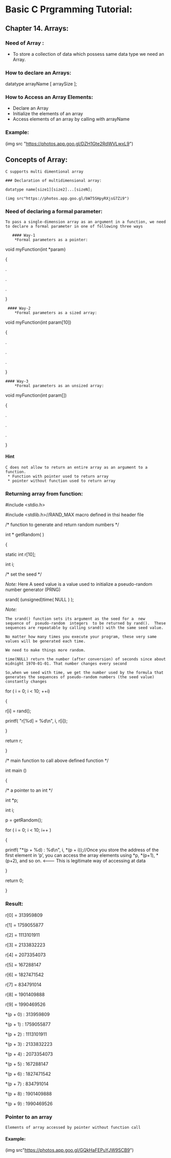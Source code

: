 # Basic C Prgramming Tutorial:
## Chapter 14. Arrays:

### Need of Array :

* To store a collection of data which possess same data type we need an Array.

### How to declare an Arrays:

datatype arrayName [ arraySize ];

### How to  Access an Array Elements:
 * Declare an Array
 * Initialize the elements of an array
 * Access elements of an array by calling with arrayName

### Example:

(img src "https://photos.app.goo.gl/DZH1Gte2RdWVLwxL9")


## Concepts of Array:

    C supports multi dimentional array

    ### Declaration of multidimensional array:

    datatype name[size1][size2]...[sizeN];

    (img src"https://photos.app.goo.gl/bW75SHpyRXjsG7Zi9")

### Need of declaring a formal parameter:

    To pass a single-dimension array as an argument in a function, we need to declare a formal parameter in one of following three ways

       #### Way-1
        *Formal parameters as a pointer:
void myFunction(int *param)

{

.

.

.

}

     #### Way-2
        *Formal parameters as a sized array:

void myFunction(int param[10])

{

.

.

.

}

    #### Way-3
        *Formal parameters as an unsized array:

void myFunction(int param[])

{

.

.

.

}

#### Hint
    
    C does not allow to return an entire array as an argument to a function. 
     * Function with pointer used to return array
     * pointer without function used to return array

### Returning array from function:

#include <stdio.h>

#include <stdlib.h>//RAND_MAX macro defined in thsi header file

/* function to generate and return random numbers */

int * getRandom( )

{

static int r[10];

int i;

/* set the seed */

_Note:_ Here A seed value is a value used to initialize a pseudo-random number generator (PRNG)

srand( (unsigned)time( NULL ) );

_Note:_
    
    The srand() function sets its argument as the seed for a  new  sequence of  pseudo-random  integers  to be returned by rand().  These sequences are repeatable by calling srand() with the same seed value.

    No matter how many times you execute your program, these very same values will be generated each time.

    We need to make things more random.
    
    time(NULL) return the number (after conversion) of seconds since about midnight 1970-01-01. That number changes every second

    So,when we seed with time, we get the number used by the formula that generates the sequences of pseudo-random numbers (the seed value) constantly changes


for ( i = 0; i < 10; ++i)

{

r[i] = rand();

printf( "r[%d] = %d\n", i, r[i]);

}

return r;

}

/* main function to call above defined function */

int main ()

{

/* a pointer to an int */

int *p;

int i;

p = getRandom();

for ( i = 0; i < 10; i++ )

{

printf( "*(p + %d) : %d\n", i, *(p + i));//Once you store the address of the first element in ‘p’, you can access the array elements using *p, *(p+1), *(p+2), and so on. <--- This is legitimate way of accessing at data

}

return 0;

}

### Result:

r[0] = 313959809

r[1] = 1759055877

r[2] = 1113101911

r[3] = 2133832223

r[4] = 2073354073

r[5] = 167288147

r[6] = 1827471542

r[7] = 834791014

r[8] = 1901409888

r[9] = 1990469526

*(p + 0) : 313959809

*(p + 1) : 1759055877

*(p + 2) : 1113101911

*(p + 3) : 2133832223

*(p + 4) : 2073354073

*(p + 5) : 167288147

*(p + 6) : 1827471542

*(p + 7) : 834791014

*(p + 8) : 1901409888

*(p + 9) : 1990469526

### Pointer to an array

    Elements of array accessed by pointer without function call

#### Example:

(img src"https://photos.app.goo.gl/GQkHaFEPuYJW9SCB9")